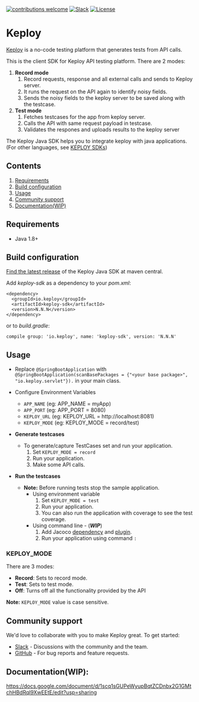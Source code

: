 [![contributions welcome](https://img.shields.io/badge/contributions-welcome-brightgreen?logo=github)](CODE_OF_CONDUCT.md)
[![Slack](.github/slack.svg)](https://join.slack.com/t/keploy/shared_invite/zt-12rfbvc01-o54cOG0X1G6eVJTuI_orSA)
[![License](.github/License-Apache_2.0-blue.svg)](https://opensource.org/licenses/Apache-2.0)

# Keploy

[Keploy](https://keploy.io) is a no-code testing platform that generates tests from API calls.

This is the client SDK for Keploy API testing platform. There are 2 modes:
1. **Record mode**
    1. Record requests, response and all external calls and sends to Keploy server.
    2. It runs the request on the API again to identify noisy fields.
    3. Sends the noisy fields to the keploy server to be saved along with the testcase.
2. **Test mode**
    1. Fetches testcases for the app from keploy server.
    2. Calls the API with same request payload in testcase.
    3. Validates the respones and uploads results to the keploy server


The Keploy Java SDK helps you to integrate keploy with java applications. (For other languages,
see [KEPLOY SDKs](https://docs.keploy.io/application-development))

## Contents

1. [Requirements](#requirements)
2. [Build configuration](#build-configuration)
3. [Usage](#usage)
4. [Community support](#community-support)
5. [Documentation(WIP)](#documentationwip)

## Requirements

- Java 1.8+

## Build configuration

[Find the latest release](https://search.maven.org/artifact/io.keploy/keploy-sdk) of the Keploy Java SDK at maven
central.

Add *keploy-sdk* as a dependency to your *pom.xml*:

    <dependency>
      <groupId>io.keploy</groupId>
      <artifactId>keploy-sdk</artifactId>
      <version>N.N.N</version>
    </dependency>

or to *build.gradle*:

    compile group: 'io.keploy', name: 'keploy-sdk', version: 'N.N.N'

## Usage

- Replace `@SpringBootApplication` with `@SpringBootApplication(scanBasePackages = {"<your base package>", "io.keploy.servlet"}).` in your main class.


- Configure Environment Variables
    - `APP_NAME`           (eg: APP_NAME = myApp)
    - `APP_PORT`           (eg: APP_PORT = 8080)
    - `KEPLOY_URL`         (eg: KEPLOY_URL = http://localhost:8081)
    - `KEPLOY_MODE`        (eg: KEPLOY_MODE = record/test)


- **Generate testcases**
    - To generate/capture TestCases set  and run your application.
        1. Set `KEPLOY_MODE = record`
        2. Run your application.
        3. Make some API calls.

- **Run the testcases**
    - **Note:** Before running tests stop the sample application.
        - Using environment variable
            1. Set `KEPLOY_MODE = test`
            2. Run your application.
            3. You can also run the application with coverage to see the test coverage.
        - Using command line - (***WIP***)
            1. Add Jacoco [dependency]() and [plugin]().
            2. Run your application using command `:`


### KEPLOY_MODE
There are 3 modes:
- **Record**: Sets to record mode.
- **Test**: Sets to test mode.
- **Off**: Turns off all the functionality provided by the API

**Note:** `KEPLOY_MODE` value is case sensitive.


## Community support

We'd love to collaborate with you to make Keploy great. To get started:

* [Slack](https://join.slack.com/t/keploy/shared_invite/zt-12rfbvc01-o54cOG0X1G6eVJTuI_orSA) - Discussions with the
  community and the team.
* [GitHub](https://github.com/keploy/keploy/issues) - For bug reports and feature requests.


## Documentation(WIP):

https://docs.google.com/document/d/1scq1sGUPeWyupBqtZCDnbx2G1GMtchHBdRql9XwEEtE/edit?usp=sharing


